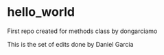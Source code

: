 # hello_world
First repo created for methods class by dongarciamo

This is the set of edits done by Daniel Garcia

